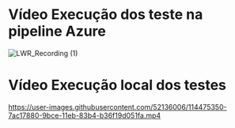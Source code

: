 # Vídeo Execução dos teste na pipeline Azure

![LWR_Recording (1)](https://user-images.githubusercontent.com/52136006/114472078-01bf2280-9bc8-11eb-9c78-5d09e2beed91.gif)

# Vídeo Execução local dos testes


https://user-images.githubusercontent.com/52136006/114475350-7ac17880-9bce-11eb-83b4-b36f19d051fa.mp4



